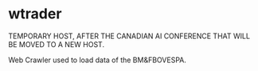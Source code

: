 # wtrader

TEMPORARY HOST, AFTER THE CANADIAN AI CONFERENCE THAT WILL BE MOVED TO A NEW HOST.

Web Crawler used to load data of the BM&amp;FBOVESPA.
